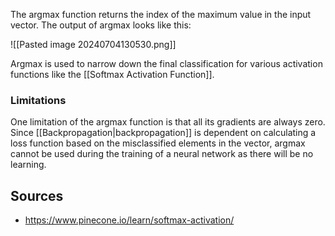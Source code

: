 The argmax function  returns the index of the maximum value in the input vector. The output of argmax looks like this:

![[Pasted image 20240704130530.png]]

Argmax is used to narrow down the final classification for various activation functions like the [[Softmax Activation Function]].

### Limitations
One limitation of the argmax function is that all its gradients are always zero. Since [[Backpropagation|backpropagation]] is dependent on calculating a loss function based on the misclassified elements in the vector, argmax cannot be used during the training of a neural network as there will be no learning.
## Sources
- https://www.pinecone.io/learn/softmax-activation/